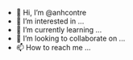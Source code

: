 - 👋 Hi, I’m @anhcontre
- 👀 I’m interested in ...
- 🌱 I’m currently learning ...
- 💞️ I’m looking to collaborate on ...
- 📫 How to reach me ...

<!---
anhcontre/anhcontre is a ✨ special ✨ repository because its `README.md` (this file) appears on your GitHub profile.
You can click the Preview link to take a look at your changes.
--->

